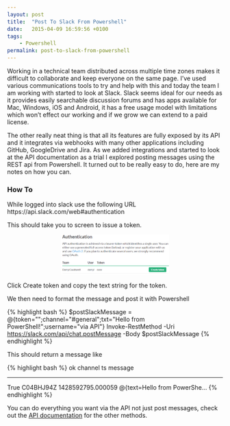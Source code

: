 ```yaml
---
layout: post
title:  "Post To Slack From Powershell"
date:   2015-04-09 16:59:56 +0100
tags:
    - Powershell
permalink: post-to-slack-from-powershell
---
```

Working in a technical team distributed across multiple time zones makes it difficult to collaborate 
and keep everyone on the same page. I’ve used various communications tools to try and help with this 
and today the team I am working with started to look at Slack.  Slack seems ideal for our needs as it 
provides easily searchable discussion forums and has apps available for Mac, Windows, iOS and Android, 
it has a free usage model with limitations which won’t effect our working and if we grow we can extend 
to a paid license.

The other really neat thing is that all its features are fully exposed by its API and it integrates 
via webhooks with many other applications including GitHub, GoogleDrive and Jira. As we added integrations 
and started to look at the API documentation as a trial I explored posting messages using the REST api 
from Powershell. It turned out to be really easy to do,  here are my notes on how you can.

<H3>How To</H3>
While logged into slack use the following URL https://api.slack.com/web#authentication

This should take you to screen to issue a token.

<center><img src="/images/token.png" width="50%"></center>

Click Create token and copy the text string for the token.

We then need to format the message and post it with Powershell

{% highlight bash %}
$postSlackMessage = @{token="<your-token>";channel="#general";txt="Hello from PowerShell!";username="via API"}
Invoke-RestMethod -Uri https://slack.com/api/chat.postMessage -Body $postSlackMessage
{% endhighlight %}

This should return a message like

{% highlight bash %}
ok   channel   ts                message
--   -------   --                -------
True C04BHJ94Z 1428592795.000059 @{text=Hello from PowerShe...
{% endhighlight %}

You can do everything you want via the API not just post messages,  check out the 
[API documentation](https://api.slack.com/) for the other methods.